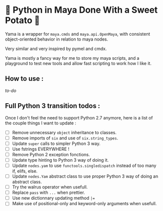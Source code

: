 
🥔 Python in Maya Done With a Sweet Potato 🥔
===========================================

Yama is a wrapper for `maya.cmds` and `maya.api.OpenMaya`, with consistent object-oriented behavior in relation to maya nodes.

Very similar and very inspired by pymel and cmdx.

Yama is mostly a fancy way for me to store my maya scripts, and a playground to test new tools and allow fast scripting to work how I like it.

## How to use :
_to-do_

## Full Python 3 transition todos :

Once I don't feel the need to support Python 2.7 anymore, here is a list of the couple things I want to update :

- [ ] Remove unnecessary `object` inheritance to classes.
- [ ] Remove imports of `six` and use of `six.string_types`.
- [ ] Update `super` calls to simpler Python 3 way.
- [ ] Use fstrings EVERYWHERE !
- [ ] Remove Python 2 exception fonctions.
- [ ] Update type hinting to Python 3 way of doing it.
- [ ] Update `nodes.yam` to use `functools.singledispatch` instead of too many if, elifs, else.
- [ ] Update `nodes.Yam` abstract class to use proper Python 3 way of doing an abstract class.
- [ ] Try the walrus operator when usefull.
- [ ] Replace `pass` with `...` when prettier.
- [ ] Use new dictionnary updating method `|=`
- [ ] Make use of positional-only and keyword-only arguments when usefull.
